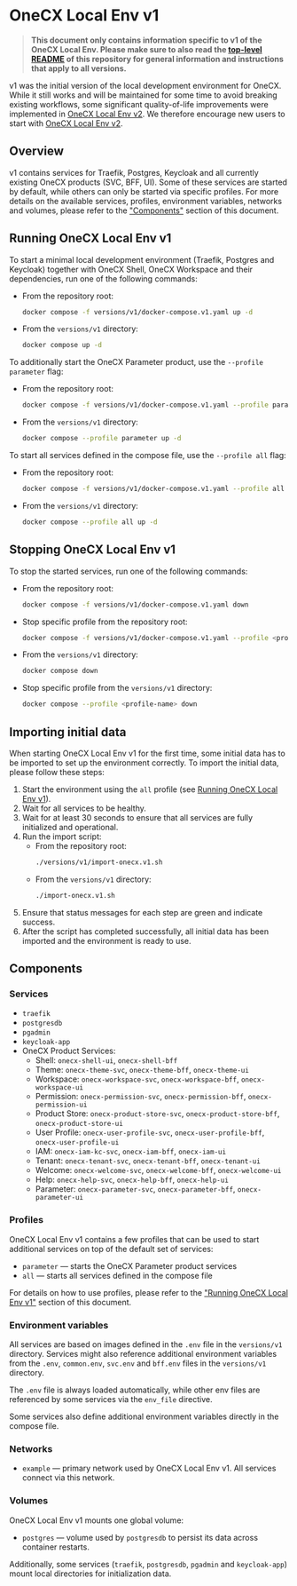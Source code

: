 # OneCX Local Env v1

> **This document only contains information specific to v1 of the OneCX Local Env. Please make sure to also read the [top-level README](../../README.md) of this repository for general information and instructions that apply to all versions.**

v1 was the initial version of the local development environment for OneCX. While it still works and will be maintained for some time to avoid breaking existing workflows, some significant quality-of-life improvements were implemented in [OneCX Local Env v2](../v2/README.md). We therefore encourage new users to start with [OneCX Local Env v2](../v2/README.md).

## Overview

v1 contains services for Traefik, Postgres, Keycloak and all currently existing OneCX products (SVC, BFF, UI). Some of these services are started by default, while others can only be started via specific profiles. For more details on the available services, profiles, environment variables, networks and volumes, please refer to the ["Components"](#components) section of this document.

## Running OneCX Local Env v1

To start a minimal local development environment (Traefik, Postgres and Keycloak) together with OneCX Shell, OneCX Workspace and their dependencies, run one of the following commands:

- From the repository root:
  ```bash
  docker compose -f versions/v1/docker-compose.v1.yaml up -d
  ```
- From the `versions/v1` directory:
  ```bash
  docker compose up -d
  ```

To additionally start the OneCX Parameter product, use the `--profile parameter` flag:

- From the repository root:
  ```bash
  docker compose -f versions/v1/docker-compose.v1.yaml --profile parameter up -d
  ```
- From the `versions/v1` directory:
  ```bash
  docker compose --profile parameter up -d
  ```

To start all services defined in the compose file, use the `--profile all` flag:

- From the repository root:
  ```bash
  docker compose -f versions/v1/docker-compose.v1.yaml --profile all up -d
  ```
- From the `versions/v1` directory:
  ```bash
  docker compose --profile all up -d
  ```

## Stopping OneCX Local Env v1

To stop the started services, run one of the following commands:

- From the repository root:
  ```bash
  docker compose -f versions/v1/docker-compose.v1.yaml down
  ```
- Stop specific profile from the repository root:
  ```bash
  docker compose -f versions/v1/docker-compose.v1.yaml --profile <profile-name> down
  ```
- From the `versions/v1` directory:
  ```bash
  docker compose down
  ```
- Stop specific profile from the `versions/v1` directory:
  ```bash
  docker compose --profile <profile-name> down
  ```

## Importing initial data
When starting OneCX Local Env v1 for the first time, some initial data has to be imported to set up the environment correctly. To import the initial data, please follow these steps:
1. Start the environment using the `all` profile (see [Running OneCX Local Env v1](#running-onecx-local-env-v1)).
2. Wait for all services to be healthy.
3. Wait for at least 30 seconds to ensure that all services are fully initialized and operational.
4. Run the import script:
   - From the repository root:
     ```bash
     ./versions/v1/import-onecx.v1.sh
     ```
   - From the `versions/v1` directory:
     ```bash
     ./import-onecx.v1.sh
     ```
5. Ensure that status messages for each step are green and indicate success.
6. After the script has completed successfully, all initial data has been imported and the environment is ready to use.

## Components

### Services

- `traefik`
- `postgresdb`
- `pgadmin`
- `keycloak-app`
- OneCX Product Services:
  - Shell: `onecx-shell-ui`, `onecx-shell-bff`
  - Theme: `onecx-theme-svc`, `onecx-theme-bff`, `onecx-theme-ui`
  - Workspace: `onecx-workspace-svc`, `onecx-workspace-bff`, `onecx-workspace-ui`
  - Permission: `onecx-permission-svc`, `onecx-permission-bff`, `onecx-permission-ui`
  - Product Store: `onecx-product-store-svc`, `onecx-product-store-bff`, `onecx-product-store-ui`
  - User Profile: `onecx-user-profile-svc`, `onecx-user-profile-bff`, `onecx-user-profile-ui`
  - IAM: `onecx-iam-kc-svc`, `onecx-iam-bff`, `onecx-iam-ui`
  - Tenant: `onecx-tenant-svc`, `onecx-tenant-bff`, `onecx-tenant-ui`
  - Welcome: `onecx-welcome-svc`, `onecx-welcome-bff`, `onecx-welcome-ui`
  - Help: `onecx-help-svc`, `onecx-help-bff`, `onecx-help-ui`
  - Parameter: `onecx-parameter-svc`, `onecx-parameter-bff`, `onecx-parameter-ui`

### Profiles

OneCX Local Env v1 contains a few profiles that can be used to start additional services on top of the default set of services:

- `parameter` — starts the OneCX Parameter product services
- `all` — starts all services defined in the compose file

For details on how to use profiles, please refer to the ["Running OneCX Local Env v1"](#running-onecx-local-env-v1) section of this document.

### Environment variables

All services are based on images defined in the `.env` file in the `versions/v1` directory. Services might also reference additional environment variables from the `.env`, `common.env`, `svc.env` and `bff.env` files in the `versions/v1` directory.

The `.env` file is always loaded automatically, while other env files are referenced by some services via the `env_file` directive.

Some services also define additional environment variables directly in the compose file.

### Networks

- `example` — primary network used by OneCX Local Env v1. All services connect via this network.

### Volumes

OneCX Local Env v1 mounts one global volume:

- `postgres` — volume used by `postgresdb` to persist its data across container restarts.

Additionally, some services (`traefik`, `postgresdb`, `pgadmin` and `keycloak-app`) mount local directories for initialization data.
